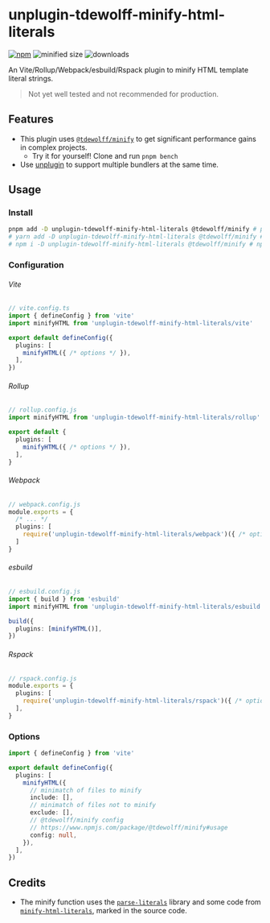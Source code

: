 # unplugin-tdewolff-minify-html-literals

[![npm](https://img.shields.io/npm/v/unplugin-tdewolff-minify-html-literals)](https://www.npmjs.com/package/unplugin-tdewolff-minify-html-literals)
![minified size](https://img.shields.io/bundlephobia/min/unplugin-tdewolff-minify-html-literals)
![downloads](https://img.shields.io/npm/dt/unplugin-tdewolff-minify-html-literals)

An Vite/Rollup/Webpack/esbuild/Rspack plugin to minify HTML template literal strings.

> Not yet well tested and not recommended for production.

## Features

- This plugin uses [`@tdewolff/minify`](https://www.npmjs.com/package/@tdewolff/minify) to get significant performance gains in complex projects.
  - Try it for yourself! Clone and run `pnpm bench`
- Use [unplugin](https://github.com/unjs/unplugin) to support multiple bundlers at the same time.

## Usage

### Install

```bash
pnpm add -D unplugin-tdewolff-minify-html-literals @tdewolff/minify # pnpm
# yarn add -D unplugin-tdewolff-minify-html-literals @tdewolff/minify # yarn
# npm i -D unplugin-tdewolff-minify-html-literals @tdewolff/minify # npm
```

### Configuration

###### Vite

```ts
// vite.config.ts
import { defineConfig } from 'vite'
import minifyHTML from 'unplugin-tdewolff-minify-html-literals/vite'

export default defineConfig({
  plugins: [
    minifyHTML({ /* options */ }),
  ],
})
```

###### Rollup

```ts
// rollup.config.js
import minifyHTML from 'unplugin-tdewolff-minify-html-literals/rollup'

export default {
  plugins: [
    minifyHTML({ /* options */ }),
  ],
}
```

###### Webpack

```ts
// webpack.config.js
module.exports = {
  /* ... */
  plugins: [
    require('unplugin-tdewolff-minify-html-literals/webpack')({ /* options */ })
  ]
}
```

###### esbuild

```ts
// esbuild.config.js
import { build } from 'esbuild'
import minifyHTML from 'unplugin-tdewolff-minify-html-literals/esbuild'

build({
  plugins: [minifyHTML()],
})
```

###### Rspack

```ts
// rspack.config.js
module.exports = {
  plugins: [
    require('unplugin-tdewolff-minify-html-literals/rspack')({ /* options */ }),
  ],
}
```

### Options

```ts
import { defineConfig } from 'vite'

export default defineConfig({
  plugins: [
    minifyHTML({
      // minimatch of files to minify
      include: [],
      // minimatch of files not to minify
      exclude: [],
      // @tdewolff/minify config
      // https://www.npmjs.com/package/@tdewolff/minify#usage
      config: null,
    }),
  ],
})
```

## Credits

- The minify function uses the [`parse-literals`](https://www.npmjs.com/package/parse-literals) library and some code from [`minify-html-literals`](https://github.com/asyncLiz/minify-html-literals), marked in the source code.